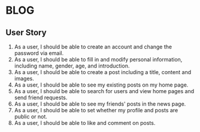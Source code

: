 # BLOG
## User Story
1. As a user, I should be able to create an account and change the password via email.
2. As a user, I should be able to fill in and modify personal information, including name, gender, age, and introduction.
3. As a user, I should be able to create a post including a title, content and images.
4. As a user, I should be able to see my existing posts on my home page.
5. As a user, I should be able to search for users and view home pages and send friend requests.
6. As a user, I should be able to see my friends' posts in the news page.
7. As a user, I should be able to set whether my profile and posts are public or not.
8. As a user, I should be able to like and comment on posts.